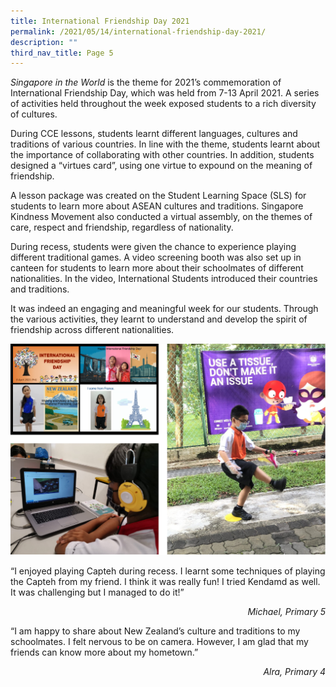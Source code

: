 ```yaml
---
title: International Friendship Day 2021
permalink: /2021/05/14/international-friendship-day-2021/
description: ""
third_nav_title: Page 5
---
```

<p><em>Singapore in the World</em>&nbsp;is the theme for 2021&rsquo;s commemoration of International Friendship Day, which was held from 7-13 April 2021. A series of activities held throughout the week exposed students to a rich diversity of cultures.</p>
<p>During CCE lessons, students learnt different languages, cultures and traditions of various countries. In line with the theme, students learnt about the importance of collaborating with other countries. In addition, students designed a &ldquo;virtues card&rdquo;, using one virtue to expound on the meaning of friendship.</p>
<p>A lesson package was created on the Student Learning Space (SLS) for students to learn more about ASEAN cultures and traditions. Singapore Kindness Movement also conducted a virtual assembly, on the themes of care, respect and friendship, regardless of nationality.</p>
<p>During recess, students were given the chance to experience playing different traditional games. A video screening booth was also set up in canteen for students to learn more about their schoolmates of different nationalities. In the video, International Students introduced their countries and traditions.</p>
<p>It was indeed an engaging and meaningful week for our students. Through the various activities, they learnt to understand and develop the spirit of friendship across different nationalities.</p>
<img src="/images/issue1.png">
<p>&ldquo;I enjoyed playing Capteh during recess. I learnt some techniques of playing the Capteh from my friend. I think it was really fun! I tried Kendamd as well. It was challenging but I managed to do it!&rdquo;</p>
<p style="text-align: right;"><em>Michael, Primary 5</em></p>
<p>&ldquo;I am happy to share about New Zealand&rsquo;s culture and traditions to my schoolmates. I felt nervous to be on camera. However, I am glad that my friends can know more about my hometown.&rdquo;</p>
<p style="text-align: right;"><em>Alra, Primary 4</em></p>